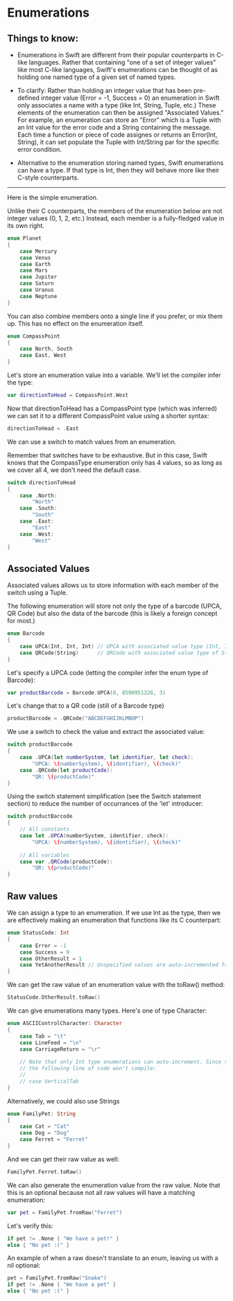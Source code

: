 # Enumerations

## Things to know:

- Enumerations in Swift are different from their popular counterparts in C-like languages. Rather that containing "one of a set of integer values" like most C-like languages, Swift's enumerations can be thought of as holding one named type of a given set of named types.

- To clarify: Rather than holding an integer value that has been pre-defined integer value (Error = -1, Success = 0) an enumeration in Swift only associates a name with a type (like Int, String, Tuple, etc.) These elements of the enumeration can then be assigned "Associated Values." For example, an enumeration can store an "Error" which is a Tuple with an Int value for the error code and a String containing the message. Each time a function or piece of code assignes or returns an Error(Int, String), it can set populate the Tuple with Int/String par for the specific error condition.

- Alternative to the enumeration storing named types, Swift enumerations can have a type. If that type is Int, then they will behave more like their C-style counterparts.
----------------------------------------------------------------------------------------------

Here is the simple enumeration.

Unlike their C counterparts, the members of the enumeration below are not integer values (0, 1, 2, etc.) Instead, each member is a fully-fledged value in its own right.
```swift
enum Planet
{
	case Mercury
	case Venus
	case Earth
	case Mars
	case Jupiter
	case Saturn
	case Uranus
	case Neptune
}
```

You can also combine members onto a single line if you prefer, or mix them up. This has no effect on the enumeration itself.
```swift
enum CompassPoint
{
	case North, South
	case East, West
}
```

Let's store an enumeration value into a variable. We'll let the compiler infer the type:
```swift
var directionToHead = CompassPoint.West
```

Now that directionToHead has a CompassPoint type (which was inferred) we can set it to a different CompassPoint value using a shorter syntax:
```swift
directionToHead = .East
```

We can use a switch to match values from an enumeration.

Remember that switches have to be exhaustive. But in this case, Swift knows that the CompassType enumeration only has 4 values, so as long as we cover all 4, we don't need the default case.
```swift
switch directionToHead
{
	case .North:
		"North"
	case .South:
		"South"
	case .East:
		"East"
	case .West:
		"West"
}
```

## Associated Values

Associated values allows us to store information with each member of the switch using a Tuple.

The following enumeration will store not only the type of a barcode (UPCA, QR Code) but also the data of the barcode (this is likely a foreign concept for most.)
```swift
enum Barcode
{
	case UPCA(Int, Int, Int) // UPCA with associated value type (Int, Int, Int)
	case QRCode(String)      // QRCode with associated value type of String
}
```

Let's specify a UPCA code (letting the compiler infer the enum type of Barcode):
```swift
var productBarcode = Barcode.UPCA(0, 8590951226, 3)
```

Let's change that to a QR code (still of a Barcode type)
```swift
productBarcode = .QRCode("ABCDEFGHIJKLMNOP")
```

We use a switch to check the value and extract the associated value:
```swift
switch productBarcode
{
	case .UPCA(let numberSystem, let identifier, let check):
		"UPCA: \(numberSystem), \(identifier), \(check)"
	case .QRCode(let productCode):
		"QR: \(productCode)"
}
```

Using the switch statement simplification (see the Switch statement section) to reduce the number of occurrances of the 'let' introducer:
```swift
switch productBarcode
{
	// All constants
	case let .UPCA(numberSystem, identifier, check):
		"UPCA: \(numberSystem), \(identifier), \(check)"
	
	// All variables
	case var .QRCode(productCode):
		"QR: \(productCode)"
}
```

## Raw values

We can assign a type to an enumeration. If we use Int as the type, then we are effectively making an enumeration that functions like its C counterpart:
```swift
enum StatusCode: Int
{
	case Error = -1
	case Success = 9
	case OtherResult = 1
	case YetAnotherResult // Unspecified values are auto-incremented from the previous value
}
```

We can get the raw value of an enumeration value with the toRaw() method:
```swift
StatusCode.OtherResult.toRaw()
```

We can give enumerations many types. Here's one of type Character:
```swift
enum ASCIIControlCharacter: Character
{
	case Tab = "\t"
	case LineFeed = "\n"
	case CarriageReturn = "\r"
	
	// Note that only Int type enumerations can auto-increment. Since this is a Character type,
	// the following line of code won't compile:
	//
	// case VerticalTab
}
```

Alternatively, we could also use Strings
```swift
enum FamilyPet: String
{
	case Cat = "Cat"
	case Dog = "Dog"
	case Ferret = "Ferret"
}
```

And we can get their raw value as well:
```swift
FamilyPet.Ferret.toRaw()
```

We can also generate the enumeration value from the raw value. Note that this is an optional because not all raw values will have a matching enumeration:
```swift
var pet = FamilyPet.fromRaw("Ferret")
```

Let's verify this:
```swift
if pet != .None { "We have a pet!" }
else { "No pet :(" }
```

An example of when a raw doesn't translate to an enum, leaving us with a nil optional:
```swift
pet = FamilyPet.fromRaw("Snake")
if pet != .None { "We have a pet" }
else { "No pet :(" }
```

